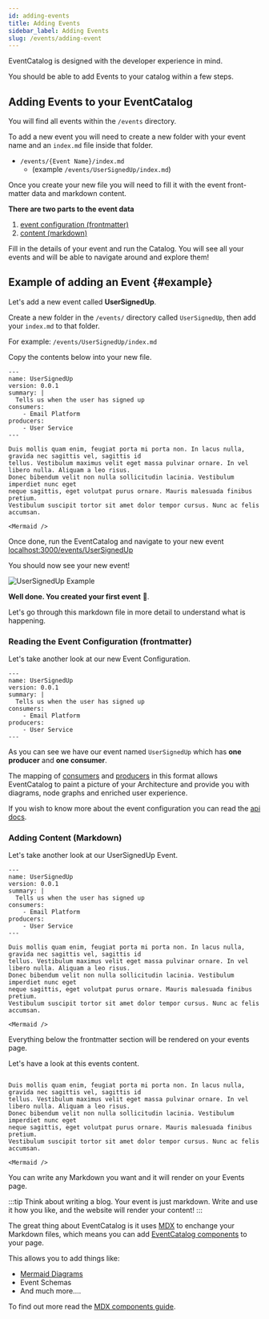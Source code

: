 ```yaml
---
id: adding-events
title: Adding Events
sidebar_label: Adding Events
slug: /events/adding-event
---
```


EventCatalog is designed with the developer experience in mind. 

You should be able to add Events to your catalog within a few steps.

## Adding Events to your EventCatalog

You will find all events within the `/events` directory.

To add a new event you will need to create a new folder with your event name and an `index.md` file inside that folder.

- `/events/{Event Name}/index.md` 
  - (example `/events/UserSignedUp/index.md`)

Once you create your new file you will need to fill it with the event front-matter data and markdown content. 

**There are two parts to the event data**

1. [event configuration (frontmatter)](/docs/api/event-frontmatter)
2. [content (markdown)](#example)

Fill in the details of your event and run the Catalog. You will see all your events and will be able to navigate around and explore them!


## Example of adding an Event {#example}

Let's add a new event called **UserSignedUp**.

Create a new folder in the `/events/` directory called `UserSignedUp`, then add your `index.md` to that folder.

For example: `/events/UserSignedUp/index.md`

Copy the contents below into your new file.

```mdx title="/events/UserSignedUp/index.md"
---
name: UserSignedUp
version: 0.0.1
summary: |
  Tells us when the user has signed up
consumers:
    - Email Platform
producers:
    - User Service
---

Duis mollis quam enim, feugiat porta mi porta non. In lacus nulla, gravida nec sagittis vel, sagittis id
tellus. Vestibulum maximus velit eget massa pulvinar ornare. In vel libero nulla. Aliquam a leo risus.
Donec bibendum velit non nulla sollicitudin lacinia. Vestibulum imperdiet nunc eget
neque sagittis, eget volutpat purus ornare. Mauris malesuada finibus pretium.
Vestibulum suscipit tortor sit amet dolor tempor cursus. Nunc ac felis accumsan.

<Mermaid />

```

Once done, run the EventCatalog and navigate to your new event [localhost:3000/events/UserSignedUp](http://localhost:3000/events/UserSignedUp)

You should now see your new event!

![UserSignedUp Example](/img/guides/events/UserSignedUpExample.png)

**Well done. You created your first event** 🎉.

Let's go through this markdown file in more detail to understand what is happening.

### Reading the Event Configuration (frontmatter)

Let's take another look at our new Event Configuration.

```mdx title="/events/UserSignedUp/index.md"
---
name: UserSignedUp
version: 0.0.1
summary: |
  Tells us when the user has signed up
consumers:
    - Email Platform
producers:
    - User Service
---
```

As you can see we have our event named `UserSignedUp` which has **one producer** and **one consumer**.

The mapping of [consumers](docs/api/event-frontmatter) and [producers](/docs/api/event-frontmatter) in this format allows EventCatalog to paint a picture of your Architecture and provide you with diagrams, node graphs and enriched user experience.


If you wish to know more about the event configuration you can read the [api docs](/docs/api/event-frontmatter).


### Adding Content (Markdown)

Let's take another look at our UserSignedUp Event.

```mdx title="/events/UserSignedUp/index.md"
---
name: UserSignedUp
version: 0.0.1
summary: |
  Tells us when the user has signed up
consumers:
    - Email Platform
producers:
    - User Service
---

Duis mollis quam enim, feugiat porta mi porta non. In lacus nulla, gravida nec sagittis vel, sagittis id
tellus. Vestibulum maximus velit eget massa pulvinar ornare. In vel libero nulla. Aliquam a leo risus.
Donec bibendum velit non nulla sollicitudin lacinia. Vestibulum imperdiet nunc eget
neque sagittis, eget volutpat purus ornare. Mauris malesuada finibus pretium.
Vestibulum suscipit tortor sit amet dolor tempor cursus. Nunc ac felis accumsan.

<Mermaid />

```

Everything below the frontmatter section will be rendered on your events page.

Let's have a look at this events content.

```mdx title="/events/UserSignedUp/index.md"

Duis mollis quam enim, feugiat porta mi porta non. In lacus nulla, gravida nec sagittis vel, sagittis id
tellus. Vestibulum maximus velit eget massa pulvinar ornare. In vel libero nulla. Aliquam a leo risus.
Donec bibendum velit non nulla sollicitudin lacinia. Vestibulum imperdiet nunc eget
neque sagittis, eget volutpat purus ornare. Mauris malesuada finibus pretium.
Vestibulum suscipit tortor sit amet dolor tempor cursus. Nunc ac felis accumsan.

<Mermaid />

```

You can write any Markdown you want and it will render on your Events page. 

:::tip
Think about writing a blog. Your event is just markdown. Write and use it how you like, and the website will render your content!
:::

The great thing about EventCatalog is it uses [MDX](https://mdxjs.com/) to enchange your Markdown files, which means you can add [EventCatalog components](/docs/components/overview) to your page. 

This allows you to add things like:

- [Mermaid Diagrams](https://mermaid-js.github.io/mermaid/#/)
- Event Schemas
- And much more....

To find out more read the [MDX components guide](/docs/components/overview).
